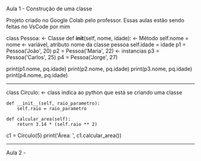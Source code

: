 Aula 1 - Construção de uma classe

Projeto criado no Google Colab pelo professor. 
Essas aulas estão sendo feitas no VsCode por mim

class Pessoa: <- Classe 
def __init__(self, nome, idade): <- Método
	    self.nome = nome <- variável, atributo nome da classe pessoa
	    self.idade = idade
p1 = Pessoa('João', 20)
p2 = Pessoa('Maria', 22)	<- instancias
p3 = Pessoa('Carlos', 25)
p4 = Pessoa('Jorge', 27)

print(p1.nome, pq.idade)
print(p2.nome, pq.idade)
print(p3.nome, pq.idade)
print(p4.nome, pq.idade)

*************************************************************************************************

class Circulo: <- class indica ao python que está se criando uma classe
	
	def __init__(self, raio_parametro):
	    self.raio = raio_parametro

	def calcular_area(self):
    	return 3.14 * (self.raio ** 2)

c1 = Circulo(5)
print('Área: ', c1.calcular_area())

**********************************************************************************
Aula 2 -
